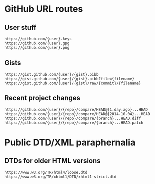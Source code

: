 GitHub URL routes
========================================================================

User stuff
----------

	https://github.com/{user}.keys
	https://github.com/{user}.gpg
	https://github.com/{user}.png


Gists
-----

	https://gist.github.com/{user}/{gist}.pibb
	https://gist.github.com/{user}/{gist}.pibb?file={filename}
	https://gist.github.com/{user}/{gist}/raw/{commit}/{filename}


Recent project changes
----------------------

	https://github.com/{user}/{repo}/compare/HEAD@{1.day.ago}...HEAD
	https://github.com/{user}/{repo}/compare/HEAD@{2014-10-04}...HEAD
	https://github.com/{user}/{repo}/compare/{branch}...HEAD.diff
	https://github.com/{user}/{repo}/compare/{branch}...HEAD.patch



Public DTD/XML paraphernalia
========================================================================

DTDs for older HTML versions
----------------------------

	https://www.w3.org/TR/html4/loose.dtd
	https://www.w3.org/TR/xhtml1/DTD/xhtml1-strict.dtd
